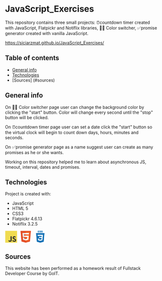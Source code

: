 # JavaScript_Exercises
This repository contains three small projects: 
⏰countdown timer created with JavaScript, Flatpickr and Notiflix libraries, 
🏳️‍🌈 Color switcher,
✅promise generator created with vanilla JavaScript.

https://siciarzmat.github.io/JavaScript_Exercises/

## Table of contents

- [General info](#general-info)
- [Technologies](#technologies)
- [Sources] (#sources)

## General info

On 🏳️‍🌈 Color switcher page user can change the background color by clicking the "start" button. Color will change every second until the "stop" button will be clicked. 

On ⏰countdown timer page user can set a date click the "start" button so the virtual clock will begin to count down days, hours, minutes and seconds. 

On ✅promise generator page as a name suggest user can create as many promises as he or she wants. 

Working on this repository helped me to learn about asynchronous JS, timeout, interval, dates and promises.

## Technologies
Project is created with:
* JavaScript
* HTML 5
* CSS3
* Flatpickr 4.6.13
* Notiflix 3.2.5

<img src="https://github.com/devicons/devicon/blob/master/icons/javascript/javascript-original.svg" title="JavaScript" alt="JavaScript" width="40" height="40"/>&nbsp;
<img src="https://github.com/devicons/devicon/blob/master/icons/html5/html5-original.svg" title="HTML5" alt="HTML" width="40" height="40"/>&nbsp;
<img src="https://github.com/devicons/devicon/blob/master/icons/css3/css3-plain-wordmark.svg"  title="CSS3" alt="CSS" width="40" height="40"/>&nbsp;

## Sources
This website has been performed as a homework result of Fullstack Developer Course by GoIT. 
